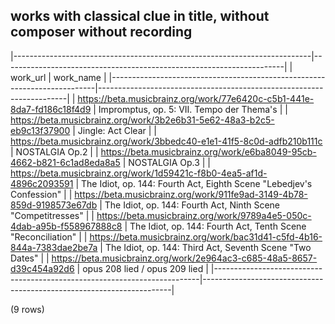 ## works with classical clue in title, without composer without recording

|--------------------------------------------------------------------------|----------------------------------------------------------------------|
|                                 work_url                                 |                              work_name                               |
|--------------------------------------------------------------------------|----------------------------------------------------------------------|
| <https://beta.musicbrainz.org/work/77e6420c-c5b1-441e-8da7-fd186c18f4d9> | Impromptus, op. 5: VII. Tempo der Thema's                            |
| <https://beta.musicbrainz.org/work/3b2e6b31-5e62-48a3-b2c5-eb9c13f37900> | Jingle: Act Clear                                                    |
| <https://beta.musicbrainz.org/work/3bbedc40-e1e1-41f5-8c0d-adfb210b111c> | NOSTALGIA Op.2                                                       |
| <https://beta.musicbrainz.org/work/e6ba8049-95cb-4662-b821-6c1ad8eda8a5> | NOSTALGIA Op.3                                                       |
| <https://beta.musicbrainz.org/work/1d59421c-f8b0-4ea5-af1d-4896c2093591> | The Idiot, op. 144: Fourth Act, Eighth Scene "Lebedjev's Confession" |
| <https://beta.musicbrainz.org/work/911fe9ad-3149-4b78-859d-9198573e67db> | The Idiot, op. 144: Fourth Act, Ninth Scene "Competitresses"         |
| <https://beta.musicbrainz.org/work/9789a4e5-050c-4dab-a95b-f558967888c8> | The Idiot, op. 144: Fourth Act, Tenth Scene "Reconciliation"         |
| <https://beta.musicbrainz.org/work/bac31d41-c5fd-4b16-844a-7383dae2be7a> | The Idiot, op. 144: Third Act, Seventh Scene "Two Dates"             |
| <https://beta.musicbrainz.org/work/2e964ac3-c685-48a5-8657-d39c454a92d6> | opus 208 lied / opus 209 lied                                        |
|--------------------------------------------------------------------------|----------------------------------------------------------------------|

(9 rows)

